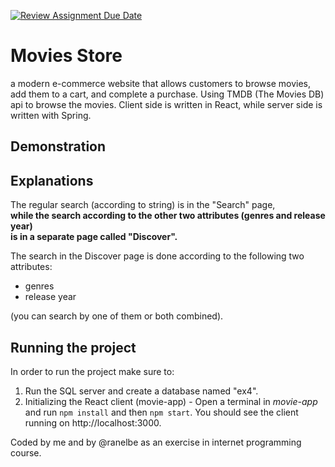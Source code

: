 [![Review Assignment Due Date](https://classroom.github.com/assets/deadline-readme-button-24ddc0f5d75046c5622901739e7c5dd533143b0c8e959d652212380cedb1ea36.svg)](https://classroom.github.com/a/7Tmn2VQK)

# Movies Store
a modern e-commerce website that allows customers to browse movies, add them to a cart, and complete a purchase.
Using TMDB (The Movies DB) api to browse the movies.
Client side is written in React, while server side is written with Spring.

## Demonstration

## Explanations
<p>
The regular search (according to string) is in the "Search" page, <br>
<b>while the search according to the other two attributes (genres and release year) <br>
is in a separate page called "Discover".</b>
</p>

<div>
The search in the Discover page is done according to the following two attributes:
<ul>
<li>genres</li>
<li>release year</li>
</ul>
(you can search by one of them or both combined).
</div>

## Running the project
In order to run the project make sure to:
1. Run the SQL server and create a database named "ex4". 
2. Initializing the React client (movie-app) - Open a terminal in *movie-app* and run `npm install` and then `npm start`. You should see the client running on http://localhost:3000.

Coded by me and by @ranelbe as an exercise in internet programming course.
